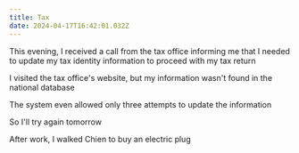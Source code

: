 ```yaml
---
title: Tax
date: 2024-04-17T16:42:01.032Z
---
```


This evening, I received a call from the tax office informing me that I needed to update my tax identity information to proceed with my tax return

I visited the tax office's website, but my information wasn't found in the national database

The system even allowed only three attempts to update the information

So I'll try again tomorrow

After work, I walked Chien to buy an electric plug
